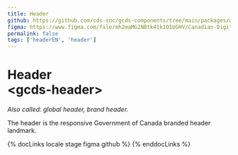 ```yaml
---
title: Header
github: https://github.com/cds-snc/gcds-components/tree/main/packages/web/src/components/gcds-header
figma: https://www.figma.com/file/mh2maMG2NBtk41k1O1UGHV/Canadian-Digital-Service%E2%80%A8---GC-Design-System?node-id=2928%3A13680&t=ciEmm7GYyGAY73zZ-0
permalink: false
tags: ['headerEN', 'header']
---
```


# Header <br>&lt;gcds-header&gt;

_Also called: global header, brand header._

The header is the responsive Government of Canada branded header landmark.

{% docLinks locale stage figma github %}
{% enddocLinks %}

<img class="b-sm b-gray px-250 py-400 my-500" src="/images/en/components/preview-header.svg" alt=""/>
